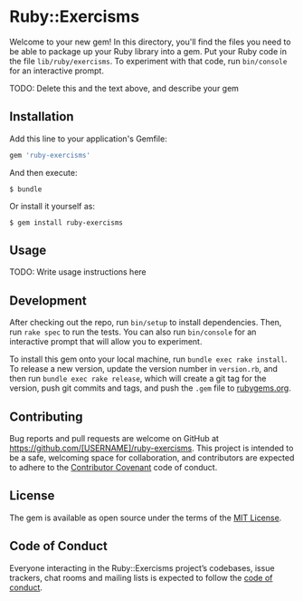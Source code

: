 # Ruby::Exercisms

Welcome to your new gem! In this directory, you'll find the files you need to be able to package up your Ruby library into a gem. Put your Ruby code in the file `lib/ruby/exercisms`. To experiment with that code, run `bin/console` for an interactive prompt.

TODO: Delete this and the text above, and describe your gem

## Installation

Add this line to your application's Gemfile:

```ruby
gem 'ruby-exercisms'
```

And then execute:

    $ bundle

Or install it yourself as:

    $ gem install ruby-exercisms

## Usage

TODO: Write usage instructions here

## Development

After checking out the repo, run `bin/setup` to install dependencies. Then, run `rake spec` to run the tests. You can also run `bin/console` for an interactive prompt that will allow you to experiment.

To install this gem onto your local machine, run `bundle exec rake install`. To release a new version, update the version number in `version.rb`, and then run `bundle exec rake release`, which will create a git tag for the version, push git commits and tags, and push the `.gem` file to [rubygems.org](https://rubygems.org).

## Contributing

Bug reports and pull requests are welcome on GitHub at https://github.com/[USERNAME]/ruby-exercisms. This project is intended to be a safe, welcoming space for collaboration, and contributors are expected to adhere to the [Contributor Covenant](http://contributor-covenant.org) code of conduct.

## License

The gem is available as open source under the terms of the [MIT License](https://opensource.org/licenses/MIT).

## Code of Conduct

Everyone interacting in the Ruby::Exercisms project’s codebases, issue trackers, chat rooms and mailing lists is expected to follow the [code of conduct](https://github.com/[USERNAME]/ruby-exercisms/blob/master/CODE_OF_CONDUCT.md).
